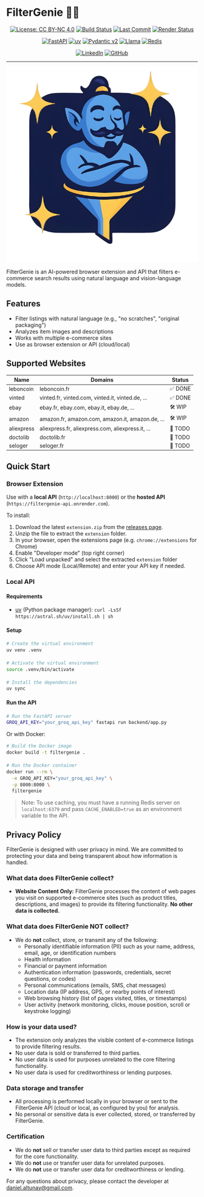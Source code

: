 # FilterGenie 🧞‍♂️

<!-- Project info badges -->
<div align="center">

[![License: CC BY-NC 4.0](https://img.shields.io/badge/license-CC--BY--NC%204.0-lightgrey?logo=creativecommons)](https://github.com/daltunay/filtergenie/blob/master/LICENSE)
[![Build Status](https://img.shields.io/github/check-runs/daltunay/filtergenie/master)](https://github.com/daltunay/filtergenie/actions/workflows/ci.yml)
[![Last Commit](https://img.shields.io/github/last-commit/daltunay/filtergenie)](https://github.com/daltunay/filtergenie/commits/master/?author=daltunay)
[![Render Status](https://img.shields.io/badge/Render-live-brightgreen?logo=render)](https://filtergenie-api.onrender.com/)

</div>

<!-- Tech stack badges -->
<div align="center">

[![FastAPI](https://img.shields.io/badge/FastAPI-009485.svg?logo=fastapi&logoColor=white)](https://fastapi.tiangolo.com/)
[![uv](https://img.shields.io/endpoint?url=https://raw.githubusercontent.com/astral-sh/uv/main/assets/badge/v0.json)](https://github.com/astral-sh/uv)
[![Pydantic v2](https://img.shields.io/endpoint?url=https://raw.githubusercontent.com/pydantic/pydantic/main/docs/badge/v2.json)](https://docs.pydantic.dev/latest/contributing/#badges)
[![Llama](https://img.shields.io/badge/Llama4-blue?logo=meta)](https://console.groq.com/docs/model/llama-4-scout-17b-16e-instruct)
[![Redis](https://img.shields.io/badge/Redis-DC382D?logo=redis&logoColor=white)](https://redis.io/)

</div>

<!-- Social badge -->
<div align="center">

[![LinkedIn](https://custom-icon-badges.demolab.com/badge/LinkedIn-0A66C2?logo=linkedin-white&logoColor=fff)](https://www.linkedin.com/in/daltunay/)
[![GitHub](https://custom-icon-badges.demolab.com/badge/GitHub-181717?logo=github&logoColor=fff)](https://github.com/daltunay)

</div>

<hr>

<p align="center">
  <img src="extension/assets/logo.png" alt="FilterGenie Logo" width="512" height="512">
</p>
FilterGenie is an AI-powered browser extension and API that filters e-commerce search results using natural language and vision-language models.

## Features

- Filter listings with natural language (e.g., "no scratches", "original packaging")
- Analyzes item images and descriptions
- Works with multiple e-commerce sites
- Use as browser extension or API (cloud/local)

## Supported Websites

| Name       | Domains                                           | Status  |
| ---------- | ------------------------------------------------- | ------- |
| leboncoin  | leboncoin.fr                                      | ✅ DONE |
| vinted     | vinted.fr, vinted.com, vinted.it, vinted.de, ...  | ✅ DONE |
| ebay       | ebay.fr, ebay.com, ebay.it, ebay.de, ...          | 🛠️ WIP  |
| amazon     | amazon.fr, amazon.com, amazon.it, amazon.de, ...  | 🛠️ WIP  |
| aliexpress | aliexpress.fr, aliexpress.com, aliexpress.it, ... | 📝 TODO |
| doctolib   | doctolib.fr                                       | 📝 TODO |
| seloger    | seloger.fr                                        | 📝 TODO |

<!-- <details>
<summary>Architecture</summary>

```mermaid
```

</details> -->

## Quick Start

### Browser Extension

Use with a **local API** (`http://localhost:8000`) or the **hosted API** (`https://filtergenie-api.onrender.com`).

To install:

1. Download the latest `extension.zip` from the [releases page](https://github.com/daltunay/filtergenie/releases).
2. Unzip the file to extract the `extension` folder.
3. In your browser, open the extensions page (e.g. `chrome://extensions` for Chrome)
4. Enable "Developer mode" (top right corner)
5. Click "Load unpacked" and select the extracted `extension` folder
6. Choose API mode (Local/Remote) and enter your API key if needed.

### Local API

#### Requirements

- [uv](https://docs.astral.sh/uv/) (Python package manager):
  `curl -LsSf https://astral.sh/uv/install.sh | sh`

#### Setup

```bash
# Create the virtual environment
uv venv .venv

# Activate the virtual environment
source .venv/bin/activate

# Install the dependencies
uv sync
```

#### Run the API

```bash
# Run the FastAPI server
GROQ_API_KEY="your_groq_api_key" fastapi run backend/app.py
```

Or with Docker:

```bash
# Build the Docker image
docker build -t filtergenie .

# Run the Docker container
docker run --rm \
  -e GROQ_API_KEY="your_groq_api_key" \
  -p 8000:8000 \
  filtergenie
```

> Note: To use caching, you must have a running Redis server on `localhost:6379` and pass `CACHE_ENABLED=true` as an environment variable to the API.

## Privacy Policy

FilterGenie is designed with user privacy in mind. We are committed to protecting your data and being transparent about how information is handled.

### What data does FilterGenie collect?

- **Website Content Only:**
  FilterGenie processes the content of web pages you visit on supported e-commerce sites (such as product titles, descriptions, and images) to provide its filtering functionality.
  **No other data is collected.**

### What data does FilterGenie NOT collect?

- We do **not** collect, store, or transmit any of the following:
  - Personally identifiable information (PII) such as your name, address, email, age, or identification numbers
  - Health information
  - Financial or payment information
  - Authentication information (passwords, credentials, secret questions, or codes)
  - Personal communications (emails, SMS, chat messages)
  - Location data (IP address, GPS, or nearby points of interest)
  - Web browsing history (list of pages visited, titles, or timestamps)
  - User activity (network monitoring, clicks, mouse position, scroll or keystroke logging)

### How is your data used?

- The extension only analyzes the visible content of e-commerce listings to provide filtering results.
- No user data is sold or transferred to third parties.
- No user data is used for purposes unrelated to the core filtering functionality.
- No user data is used for creditworthiness or lending purposes.

### Data storage and transfer

- All processing is performed locally in your browser or sent to the FilterGenie API (cloud or local, as configured by you) for analysis.
- No personal or sensitive data is ever collected, stored, or transferred by FilterGenie.

### Certification

- We do **not** sell or transfer user data to third parties except as required for the core functionality.
- We do **not** use or transfer user data for unrelated purposes.
- We do **not** use or transfer user data for creditworthiness or lending.

For any questions about privacy, please contact the developer at [daniel.altunay@gmail.com](mailto:daniel.altunay@gmail.com).
